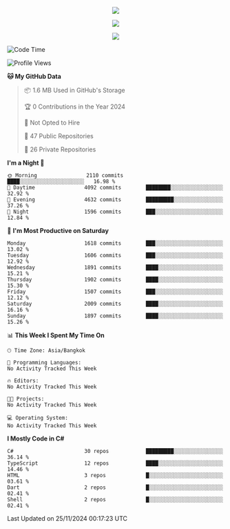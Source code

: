 <p align="center">
  <a href="say-hi.gif"> 
    <img align="center" src="say-hi.gif"/>
  </a>
</p>
<p align="center">
  <a href="https://github.com/htthinh1999">
    <img align="center" src="https://github-readme-stats-kappa-pink.vercel.app/api?username=htthinh1999&show_icons=true&count_private=true&theme=dracula"/>
  </a>
</p>
<p align="center">
  <a href="https://github.com/htthinh1999">
    <img src="https://github-readme-stats-kappa-pink.vercel.app/api/top-langs/?username=htthinh1999&layout=compact&langs_count=6&count_private=true&hide=tsql,hlsl,glsl,shaderlab&theme=dracula"/>
  </a>
</p>

<!--START_SECTION:waka-->
![Code Time](http://img.shields.io/badge/Code%20Time-0%20secs-blue)

![Profile Views](http://img.shields.io/badge/Profile%20Views-0-blue)

**🐱 My GitHub Data** 

> 📦 1.6 MB Used in GitHub's Storage 
 > 
> 🏆 0 Contributions in the Year 2024
 > 
> 🚫 Not Opted to Hire
 > 
> 📜 47 Public Repositories 
 > 
> 🔑 26 Private Repositories 
 > 
**I'm a Night 🦉** 

```text
🌞 Morning                2110 commits        ████░░░░░░░░░░░░░░░░░░░░░   16.98 % 
🌆 Daytime                4092 commits        ████████░░░░░░░░░░░░░░░░░   32.92 % 
🌃 Evening                4632 commits        █████████░░░░░░░░░░░░░░░░   37.26 % 
🌙 Night                  1596 commits        ███░░░░░░░░░░░░░░░░░░░░░░   12.84 % 
```
📅 **I'm Most Productive on Saturday** 

```text
Monday                   1618 commits        ███░░░░░░░░░░░░░░░░░░░░░░   13.02 % 
Tuesday                  1606 commits        ███░░░░░░░░░░░░░░░░░░░░░░   12.92 % 
Wednesday                1891 commits        ████░░░░░░░░░░░░░░░░░░░░░   15.21 % 
Thursday                 1902 commits        ████░░░░░░░░░░░░░░░░░░░░░   15.30 % 
Friday                   1507 commits        ███░░░░░░░░░░░░░░░░░░░░░░   12.12 % 
Saturday                 2009 commits        ████░░░░░░░░░░░░░░░░░░░░░   16.16 % 
Sunday                   1897 commits        ████░░░░░░░░░░░░░░░░░░░░░   15.26 % 
```


📊 **This Week I Spent My Time On** 

```text
🕑︎ Time Zone: Asia/Bangkok

💬 Programming Languages: 
No Activity Tracked This Week

🔥 Editors: 
No Activity Tracked This Week

🐱‍💻 Projects: 
No Activity Tracked This Week

💻 Operating System: 
No Activity Tracked This Week
```

**I Mostly Code in C#** 

```text
C#                       30 repos            █████████░░░░░░░░░░░░░░░░   36.14 % 
TypeScript               12 repos            ████░░░░░░░░░░░░░░░░░░░░░   14.46 % 
HTML                     3 repos             █░░░░░░░░░░░░░░░░░░░░░░░░   03.61 % 
Dart                     2 repos             █░░░░░░░░░░░░░░░░░░░░░░░░   02.41 % 
Shell                    2 repos             █░░░░░░░░░░░░░░░░░░░░░░░░   02.41 % 
```




 Last Updated on 25/11/2024 00:17:23 UTC
<!--END_SECTION:waka-->
